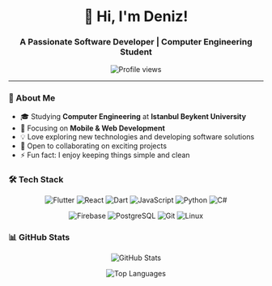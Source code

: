 <h1 align="center">👋 Hi, I'm Deniz!</h1>
<h3 align="center">A Passionate Software Developer | Computer Engineering Student</h3>

<p align="center">
  <img src="https://komarev.com/ghpvc/?username=denizozaltay&label=Profile%20views&color=0e75b6&style=flat" alt="Profile views" />
</p>

---

### 🚀 About Me

- 🎓 Studying **Computer Engineering** at **Istanbul Beykent University**
- 🌱 Focusing on **Mobile & Web Development**
- 💡 Love exploring new technologies and developing software solutions
- 🤝 Open to collaborating on exciting projects
- ⚡ Fun fact: I enjoy keeping things simple and clean

### 🛠️ Tech Stack

<p align="center">
  <img src="https://img.shields.io/badge/Flutter-%2302569B.svg?style=for-the-badge&logo=Flutter&logoColor=white" alt="Flutter" />
  <img src="https://img.shields.io/badge/React-%2320232a.svg?style=for-the-badge&logo=react&logoColor=%2361DAFB" alt="React" />
  <img src="https://img.shields.io/badge/Dart-%230175C2.svg?style=for-the-badge&logo=dart&logoColor=white" alt="Dart" />
  <img src="https://img.shields.io/badge/JavaScript-%23323330.svg?style=for-the-badge&logo=javascript&logoColor=%23F7DF1E" alt="JavaScript" />
  <img src="https://img.shields.io/badge/Python-3670A0?style=for-the-badge&logo=python&logoColor=ffdd54" alt="Python" />
  <img src="https://img.shields.io/badge/C%23-%23239120.svg?style=for-the-badge&logo=c-sharp&logoColor=white" alt="C#" />
</p>

<p align="center">
  <img src="https://img.shields.io/badge/Firebase-%23039BE5.svg?style=for-the-badge&logo=firebase" alt="Firebase" />
  <img src="https://img.shields.io/badge/PostgreSQL-%23316192.svg?style=for-the-badge&logo=postgresql&logoColor=white" alt="PostgreSQL" />
  <img src="https://img.shields.io/badge/Git-%23F05033.svg?style=for-the-badge&logo=git&logoColor=white" alt="Git" />
  <img src="https://img.shields.io/badge/Linux-FCC624?style=for-the-badge&logo=linux&logoColor=black" alt="Linux" />
</p>

### 📊 GitHub Stats

<p align="center">
  <img src="https://github-readme-stats.vercel.app/api?username=denizozaltay&show_icons=true&theme=radical" alt="GitHub Stats" />
</p>

<p align="center">
  <img src="https://github-readme-stats.vercel.app/api/top-langs/?username=denizozaltay&layout=compact&theme=radical" alt="Top Languages" />
</p>
